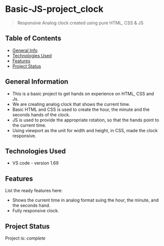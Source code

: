# Basic-JS-project_clock
> Responsive Analog clock created using pure HTML, CSS & JS

## Table of Contents
* [General Info](#general-information)
* [Technologies Used](#technologies-used)
* [Features](#features)
* [Project Status](#project-status)
<!-- * [License](#license) -->


## General Information
- This is a basic project to get hands on experience on HTML, CSS and Js.
- We are creating analog clock that shows the current time.
- Basic HTML and CSS is used to create the hour, the minute and the seconds hands of the clock.
- JS is used to provide the appropriate rotation, so that the hands point to the current time.
- Using viewport as the unit for width and height, in CSS, made the clock responsive.
<!-- You don't have to answer all the questions - just the ones relevant to your project. -->


## Technologies Used
- VS code - version 1.69

## Features
List the ready features here:
- Shows the current time in analog format suing the hour, the minute, and the seconds hand.
- Fully responsive clock.

## Project Status
Project is: _complete_ 




<!-- Optional -->
<!-- ## License -->
<!-- This project is open source and available under the [... License](). -->

<!-- You don't have to include all sections - just the one's relevant to your project -->
